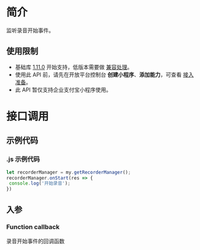 # 简介
监听录音开始事件。

## 使用限制

- 基础库 [1.11.0](https://opendocs.alipay.com/mini/framework/lib) 开始支持，低版本需要做 [兼容处理](https://docs.alipay.com/mini/framework/compatibility)。
- 使用此 API 前，请先在开放平台控制台 **创建小程序**、**添加能力**，可查看 [接入准备](https://opendocs.alipay.com/mini/02pj5u)。
- 此 API 暂仅支持企业支付宝小程序使用。

# 接口调用

## 示例代码

### .js 示例代码
```javascript
let recorderManager = my.getRecorderManager();
recorderManager.onStart(res => {
 console.log('开始录音');
})
```

## 入参

### Function callback
录音开始事件的回调函数
